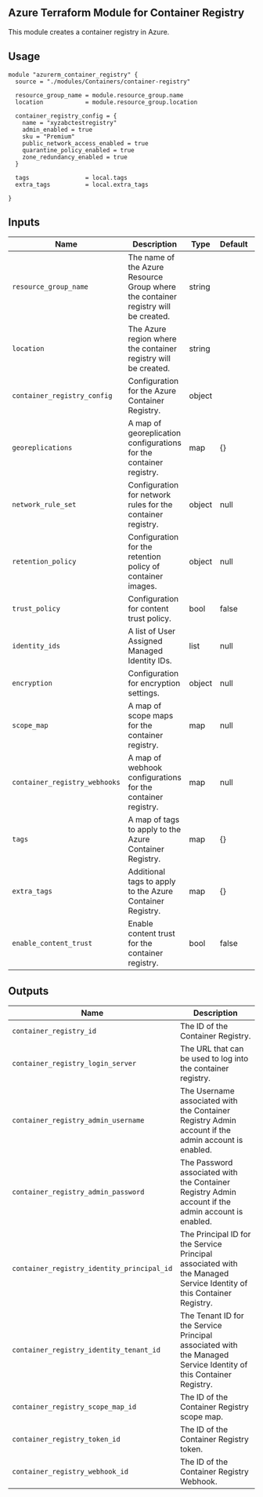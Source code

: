 ## Azure Terraform Module for Container Registry

This module creates a container registry in Azure.

## Usage
```hcl
module "azurerm_container_registry" {
  source = "./modules/Containers/container-registry"

  resource_group_name = module.resource_group.name
  location            = module.resource_group.location

  container_registry_config = {
    name = "xyzabctestregistry"
    admin_enabled = true
    sku = "Premium"
    public_network_access_enabled = true
    quarantine_policy_enabled = true
    zone_redundancy_enabled = true
  }

  tags                = local.tags
  extra_tags          = local.extra_tags

}
```

## Inputs

| Name                          | Description                                                                                                      | Type     | Default  | Required |
|-------------------------------|------------------------------------------------------------------------------------------------------------------|----------|----------|----------|
| `resource_group_name`         | The name of the Azure Resource Group where the container registry will be created.                             | string   |          | Yes      |
| `location`                    | The Azure region where the container registry will be created.                                                 | string   |          | Yes      |
| `container_registry_config`   | Configuration for the Azure Container Registry.                                                                | object   |          | Yes      |
| `georeplications`             | A map of georeplication configurations for the container registry.                                               | map      | {}       | No       |
| `network_rule_set`            | Configuration for network rules for the container registry.                                                      | object   | null     | No       |
| `retention_policy`            | Configuration for the retention policy of container images.                                                      | object   | null     | No       |
| `trust_policy`                | Configuration for content trust policy.                                                                         | bool     | false    | No       |
| `identity_ids`                | A list of User Assigned Managed Identity IDs.                                                                   | list     | null     | No       |
| `encryption`                  | Configuration for encryption settings.                                                                          | object   | null     | No       |
| `scope_map`                   | A map of scope maps for the container registry.                                                                 | map      | null     | No       |
| `container_registry_webhooks` | A map of webhook configurations for the container registry.                                                      | map      | null     | No       |
| `tags`                        | A map of tags to apply to the Azure Container Registry.                                                          | map      | {}       | No       |
| `extra_tags`                  | Additional tags to apply to the Azure Container Registry.                                                         | map      | {}       | No       |
| `enable_content_trust`        | Enable content trust for the container registry.                                                                | bool     | false    | No       |

## Outputs

| Name                                   | Description                                                                                                 |
|----------------------------------------|-------------------------------------------------------------------------------------------------------------|
| `container_registry_id`                | The ID of the Container Registry.                                                                          |
| `container_registry_login_server`       | The URL that can be used to log into the container registry.                                                |
| `container_registry_admin_username`     | The Username associated with the Container Registry Admin account if the admin account is enabled.        |
| `container_registry_admin_password`     | The Password associated with the Container Registry Admin account if the admin account is enabled.        |
| `container_registry_identity_principal_id` | The Principal ID for the Service Principal associated with the Managed Service Identity of this Container Registry. |
| `container_registry_identity_tenant_id`   | The Tenant ID for the Service Principal associated with the Managed Service Identity of this Container Registry.   |
| `container_registry_scope_map_id`       | The ID of the Container Registry scope map.                                                                |
| `container_registry_token_id`           | The ID of the Container Registry token.                                                                    |
| `container_registry_webhook_id`         | The ID of the Container Registry Webhook.                                                                  |